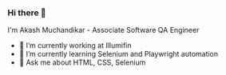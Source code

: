 ### Hi there 👋

I'm Akash Muchandikar - 
Associate Software QA Engineer


- 🔭 I’m currently working at Illumifin  
- 🌱 I’m currently learning Selenium and Playwright automation 
- 💬 Ask me about HTML, CSS, Selenium 
